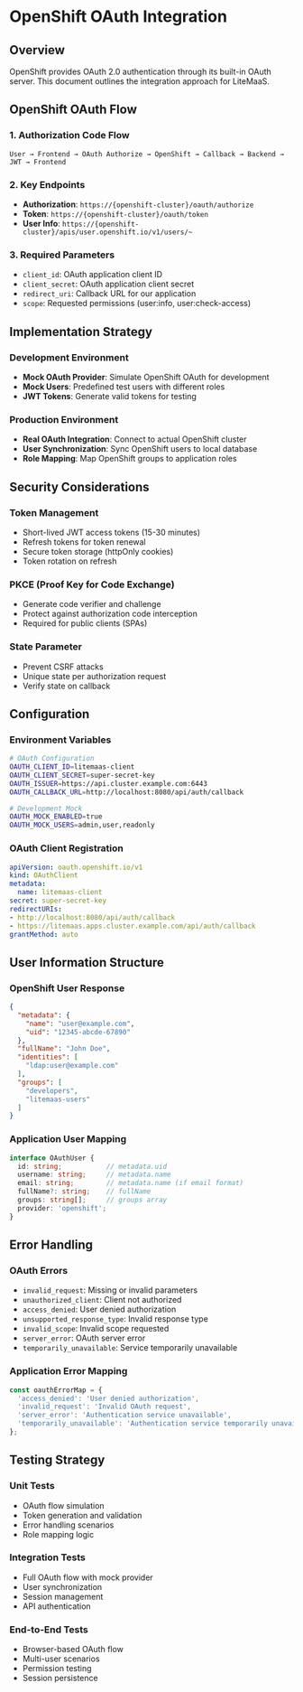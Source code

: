 # OpenShift OAuth Integration

## Overview
OpenShift provides OAuth 2.0 authentication through its built-in OAuth server. This document outlines the integration approach for LiteMaaS.

## OpenShift OAuth Flow

### 1. Authorization Code Flow
```
User → Frontend → OAuth Authorize → OpenShift → Callback → Backend → JWT → Frontend
```

### 2. Key Endpoints
- **Authorization**: `https://{openshift-cluster}/oauth/authorize`
- **Token**: `https://{openshift-cluster}/oauth/token`
- **User Info**: `https://{openshift-cluster}/apis/user.openshift.io/v1/users/~`

### 3. Required Parameters
- `client_id`: OAuth application client ID
- `client_secret`: OAuth application client secret
- `redirect_uri`: Callback URL for our application
- `scope`: Requested permissions (user:info, user:check-access)

## Implementation Strategy

### Development Environment
- **Mock OAuth Provider**: Simulate OpenShift OAuth for development
- **Mock Users**: Predefined test users with different roles
- **JWT Tokens**: Generate valid tokens for testing

### Production Environment
- **Real OAuth Integration**: Connect to actual OpenShift cluster
- **User Synchronization**: Sync OpenShift users to local database
- **Role Mapping**: Map OpenShift groups to application roles

## Security Considerations

### Token Management
- Short-lived JWT access tokens (15-30 minutes)
- Refresh tokens for token renewal
- Secure token storage (httpOnly cookies)
- Token rotation on refresh

### PKCE (Proof Key for Code Exchange)
- Generate code verifier and challenge
- Protect against authorization code interception
- Required for public clients (SPAs)

### State Parameter
- Prevent CSRF attacks
- Unique state per authorization request
- Verify state on callback

## Configuration

### Environment Variables
```bash
# OAuth Configuration
OAUTH_CLIENT_ID=litemaas-client
OAUTH_CLIENT_SECRET=super-secret-key
OAUTH_ISSUER=https://api.cluster.example.com:6443
OAUTH_CALLBACK_URL=http://localhost:8080/api/auth/callback

# Development Mock
OAUTH_MOCK_ENABLED=true
OAUTH_MOCK_USERS=admin,user,readonly
```

### OAuth Client Registration
```yaml
apiVersion: oauth.openshift.io/v1
kind: OAuthClient
metadata:
  name: litemaas-client
secret: super-secret-key
redirectURIs:
- http://localhost:8080/api/auth/callback
- https://litemaas.apps.cluster.example.com/api/auth/callback
grantMethod: auto
```

## User Information Structure

### OpenShift User Response
```json
{
  "metadata": {
    "name": "user@example.com",
    "uid": "12345-abcde-67890"
  },
  "fullName": "John Doe",
  "identities": [
    "ldap:user@example.com"
  ],
  "groups": [
    "developers",
    "litemaas-users"
  ]
}
```

### Application User Mapping
```typescript
interface OAuthUser {
  id: string;           // metadata.uid
  username: string;     // metadata.name
  email: string;        // metadata.name (if email format)
  fullName?: string;    // fullName
  groups: string[];     // groups array
  provider: 'openshift';
}
```

## Error Handling

### OAuth Errors
- `invalid_request`: Missing or invalid parameters
- `unauthorized_client`: Client not authorized
- `access_denied`: User denied authorization
- `unsupported_response_type`: Invalid response type
- `invalid_scope`: Invalid scope requested
- `server_error`: OAuth server error
- `temporarily_unavailable`: Service temporarily unavailable

### Application Error Mapping
```typescript
const oauthErrorMap = {
  'access_denied': 'User denied authorization',
  'invalid_request': 'Invalid OAuth request',
  'server_error': 'Authentication service unavailable',
  'temporarily_unavailable': 'Authentication service temporarily unavailable'
};
```

## Testing Strategy

### Unit Tests
- OAuth flow simulation
- Token generation and validation
- Error handling scenarios
- Role mapping logic

### Integration Tests
- Full OAuth flow with mock provider
- User synchronization
- Session management
- API authentication

### End-to-End Tests
- Browser-based OAuth flow
- Multi-user scenarios
- Permission testing
- Session persistence